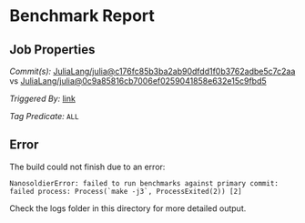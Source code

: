 # Benchmark Report

## Job Properties

*Commit(s):* [JuliaLang/julia@c176fc85b3ba2ab90dfdd1f0b3762adbe5c7c2aa](https://github.com/JuliaLang/julia/commit/c176fc85b3ba2ab90dfdd1f0b3762adbe5c7c2aa) vs [JuliaLang/julia@0c9a85816cb7006ef0259041858e632e15c9fbd5](https://github.com/JuliaLang/julia/commit/0c9a85816cb7006ef0259041858e632e15c9fbd5)

*Triggered By:* [link](https://github.com/JuliaLang/julia/pull/22684#issuecomment-313867043)

*Tag Predicate:* `ALL`

## Error

The build could not finish due to an error:

```
NanosoldierError: failed to run benchmarks against primary commit: failed process: Process(`make -j3`, ProcessExited(2)) [2]
```

Check the logs folder in this directory for more detailed output.

